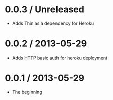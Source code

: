 # 0.0.3 / Unreleased

* Adds Thin as a dependency for Heroku

# 0.0.2 / 2013-05-29

* Adds HTTP basic auth for heroku deployment

# 0.0.1 / 2013-05-29

* The beginning